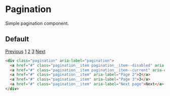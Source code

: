 # Pagination
Simple pagination component.

## Default
<div class="p-3 border rounded-2 my-3">
  <div class="pagination" aria-label="pagination">
    <a href="#" class="pagination__item pagination__item--disabled" aria-label="Previous page">Previous</a>
    <a href="#" class="pagination__item pagination__item--current" aria-current="true">1</a>
    <a href="#" class="pagination__item" aria-label="Page 2">2</a>
    <a href="#" class="pagination__item" aria-label="Page 3">3</a>
    <a href="#" class="pagination__item" aria-label="Next page">Next</a>
  </div>
</div>

```html
<div class="pagination" aria-label="pagination">
  <a href="#" class="pagination__item pagination__item--disabled" aria-label="Previous page">Previous</a>
  <a href="#" class="pagination__item pagination__item--current" aria-current="true">1</a>
  <a href="#" class="pagination__item" aria-label="Page 2">2</a>
  <a href="#" class="pagination__item" aria-label="Page 3">3</a>
  <a href="#" class="pagination__item" aria-label="Next page">Next</a>
</div>
```
